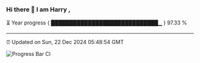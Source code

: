 ### Hi there 👋 I am Harry , 

⏳ Year progress { █████████████████████████████▁ } 97.33 %

---

⏰ Updated on Sun, 22 Dec 2024 05:48:54 GMT

![Progress Bar CI](https://github.com/duykhang68/duykhang68/workflows/Progress%20Bar%20CI/badge.svg)
